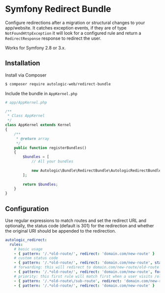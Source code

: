 # Symfony Redirect Bundle

Configure redirections after a migration or structural changes to your app/website.
It catches exception events, if they are of type `NotFoundHttpException` it will look for a configured rule and return a `RedirectResponse` response to redirect the user.

Works for Symfony 2.8 or 3.x.

## Installation

Install via Composer

```bash
$ composer require autologic-web/redirect-bundle
```

Include the bundle in `AppKernel.php`

```php
# app/AppKernel.php

/**
 * Class AppKernel
 */
class AppKernel extends Kernel
{
    /**
     * @return array
     */
    public function registerBundles()
    {
        $bundles = [
            // All your bundles
            
            new Autologic\Bundle\RedirectBundle\AutologicRedirectBundle(),
        ];
        
        return $bundles;
    }
}
```

## Configuration

Use regular expressions to match routes and set the redirect URL and optionally, the status code (default is 301) for the redirection and whether the original URI should be appended to the redirection.

```yaml
autologic_redirect:
  rules:
    # basic usage
    - { pattern: '/.*old-route/', redirect: 'domain.com/new-route' }
    # custom status code
    - { pattern: '/.*old-route/', redirect: 'domain.com/new-route', status: 302 }
    # forwarding: this will redirect to domain.com/new-route/old-route
    - { pattern: '/.*old-route/', redirect: 'domain.com/new-route', forwarding: true }
    # priority: this first rule will match first when a user visits /old-route/sub-route, the second acting as a fallback
    - { pattern: '/.*old-route\/sub-route', redirect: 'domain.com/new-route/sub-route' }
    - { pattern: '/.*old-route/', redirect: 'domain.com/new-route' }
```
